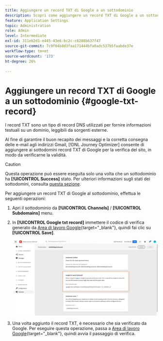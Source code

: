 ```yaml
---
title: Aggiungere un record TXT di Google a un sottodominio
description: Scopri come aggiungere un record TXT di Google a un sottodominio
feature: Application Settings
topic: Administration
role: Admin
level: Intermediate
exl-id: 311eb2d1-e445-43e6-bc2c-c6288b637f47
source-git-commit: 7c9f04b8d3faa171444bfa0adc537b5faabde37e
workflow-type: tm+mt
source-wordcount: '173'
ht-degree: 26%

---
```


# Aggiungere un record TXT di Google a un sottodominio {#google-txt-record}

I record TXT sono un tipo di record DNS utilizzati per fornire informazioni testuali su un dominio, leggibili da sorgenti esterne.

Al fine di garantire il buon recapito dei messaggi e la corretta consegna delle e-mail agli indirizzi Gmail, [!DNL Journey Optimizer] consente di aggiungere ai sottodomini record TXT di Google per la verifica del sito, in modo da verificarne la validità.

>[!CAUTION]
>
> Questa operazione può essere eseguita solo una volta che un sottodominio ha **[!UICONTROL Success]** stato. Per ulteriori informazioni sugli stati dei sottodomini, consulta [questa sezione](access-subdomains.md).

Per aggiungere un record TXT di Google al sottodominio, effettua le seguenti operazioni:

1. Apri il sottodominio da **[!UICONTROL Channels]** / **[!UICONTROL Subdomains]** menu.

1. In **[!UICONTROL Google txt record]** immettere il codice di verifica generato da [Area di lavoro Google](https://support.google.com/a/answer/183895?hl=it){target=&quot;_blank&quot;}<!--G Suite Admin tools-->, quindi fai clic su **[!UICONTROL Save]**.

   ![](assets/subdomain-google-txt.png)

1. Una volta aggiunto il record TXT, è necessario che sia verificato da Google. Per eseguire questa operazione, passa a [Area di lavoro Google](https://support.google.com/a/answer/183895){target=&quot;_blank&quot;}<!--G Suite Admin tools-->, quindi avvia il passaggio di verifica.
